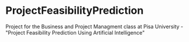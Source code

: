 # ProjectFeasibilityPrediction
Project for the Business and Project Managment class at Pisa University - "Project Feasibility Prediction Using Artificial Intelligence"
